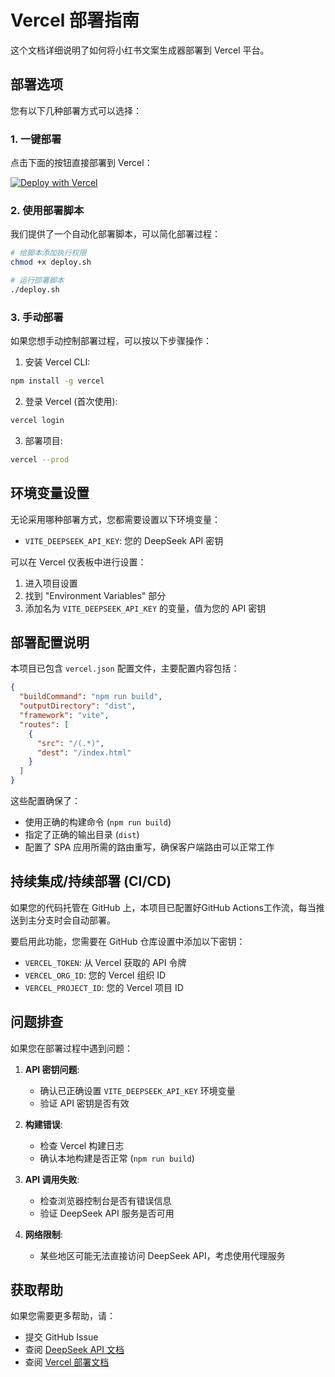 # Vercel 部署指南

这个文档详细说明了如何将小红书文案生成器部署到 Vercel 平台。

## 部署选项

您有以下几种部署方式可以选择：

### 1. 一键部署

点击下面的按钮直接部署到 Vercel：

[![Deploy with Vercel](https://vercel.com/button)](https://vercel.com/new/clone?repository-url=https%3A%2F%2Fgithub.com%2Fyourusername%2Fxiaohongshu-generator&env=VITE_DEEPSEEK_API_KEY&envDescription=DeepSeek%20API%20密钥，用于文案生成&envLink=https%3A%2F%2Fplatform.deepseek.com%2F&project-name=xiaohongshu-content-generator&repository-name=xiaohongshu-generator)

### 2. 使用部署脚本

我们提供了一个自动化部署脚本，可以简化部署过程：

```bash
# 给脚本添加执行权限
chmod +x deploy.sh

# 运行部署脚本
./deploy.sh
```

### 3. 手动部署

如果您想手动控制部署过程，可以按以下步骤操作：

1. 安装 Vercel CLI:
```bash
npm install -g vercel
```

2. 登录 Vercel (首次使用):
```bash
vercel login
```

3. 部署项目:
```bash
vercel --prod
```

## 环境变量设置

无论采用哪种部署方式，您都需要设置以下环境变量：

- `VITE_DEEPSEEK_API_KEY`: 您的 DeepSeek API 密钥

可以在 Vercel 仪表板中进行设置：
1. 进入项目设置
2. 找到 "Environment Variables" 部分
3. 添加名为 `VITE_DEEPSEEK_API_KEY` 的变量，值为您的 API 密钥

## 部署配置说明

本项目已包含 `vercel.json` 配置文件，主要配置内容包括：

```json
{
  "buildCommand": "npm run build",
  "outputDirectory": "dist",
  "framework": "vite",
  "routes": [
    {
      "src": "/(.*)",
      "dest": "/index.html"
    }
  ]
}
```

这些配置确保了：
- 使用正确的构建命令 (`npm run build`)
- 指定了正确的输出目录 (`dist`)
- 配置了 SPA 应用所需的路由重写，确保客户端路由可以正常工作

## 持续集成/持续部署 (CI/CD)

如果您的代码托管在 GitHub 上，本项目已配置好GitHub Actions工作流，每当推送到主分支时会自动部署。

要启用此功能，您需要在 GitHub 仓库设置中添加以下密钥：
- `VERCEL_TOKEN`: 从 Vercel 获取的 API 令牌
- `VERCEL_ORG_ID`: 您的 Vercel 组织 ID
- `VERCEL_PROJECT_ID`: 您的 Vercel 项目 ID

## 问题排查

如果您在部署过程中遇到问题：

1. **API 密钥问题**:
   - 确认已正确设置 `VITE_DEEPSEEK_API_KEY` 环境变量
   - 验证 API 密钥是否有效

2. **构建错误**:
   - 检查 Vercel 构建日志
   - 确认本地构建是否正常 (`npm run build`)

3. **API 调用失败**:
   - 检查浏览器控制台是否有错误信息
   - 验证 DeepSeek API 服务是否可用

4. **网络限制**:
   - 某些地区可能无法直接访问 DeepSeek API，考虑使用代理服务

## 获取帮助

如果您需要更多帮助，请：
- 提交 GitHub Issue
- 查阅 [DeepSeek API 文档](https://api-docs.deepseek.com/)
- 查阅 [Vercel 部署文档](https://vercel.com/docs/deployments/overview) 